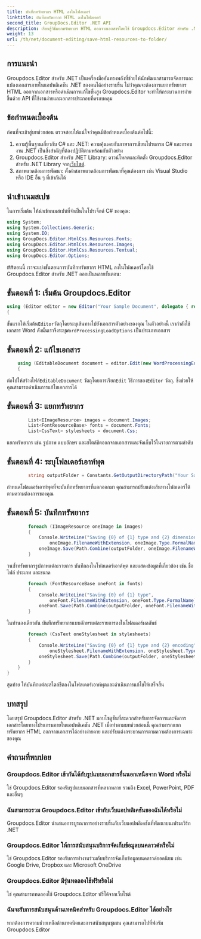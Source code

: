 ```yaml
---
title: บันทึกทรัพยากร HTML ลงในโฟลเดอร์
linktitle: บันทึกทรัพยากร HTML ลงในโฟลเดอร์
second_title: GroupDocs.Editor .NET API
description: เรียนรู้วิธีแยกทรัพยากร HTML ออกจากเอกสารโดยใช้ Groupdocs.Editor สำหรับ .NET บทช่วยสอนที่ครอบคลุมนี้ให้คำแนะนำทีละขั้นตอนสำหรับนักพัฒนา
weight: 13
url: /th/net/document-editing/save-html-resources-to-folder/
---
```

## การแนะนำ
Groupdocs.Editor สำหรับ .NET เป็นเครื่องมืออันทรงพลังที่ช่วยให้นักพัฒนาสามารถจัดการและแปลงเอกสารภายในแอปพลิเคชัน .NET ของตนได้อย่างราบรื่น ไม่ว่าคุณจะต้องการแยกทรัพยากร HTML ออกจากเอกสารหรือดำเนินการแก้ไขขั้นสูง Groupdocs.Editor จะทำให้กระบวนการง่ายขึ้นด้วย API ที่ใช้งานง่ายและเอกสารประกอบที่ครอบคลุม
## ข้อกำหนดเบื้องต้น
ก่อนที่จะเข้าสู่บทช่วยสอน ตรวจสอบให้แน่ใจว่าคุณมีข้อกำหนดเบื้องต้นต่อไปนี้:
1. ความรู้พื้นฐานเกี่ยวกับ C# และ .NET: ความคุ้นเคยกับภาษาการเขียนโปรแกรม C# และกรอบงาน .NET เป็นสิ่งสำคัญที่ต้องปฏิบัติตามพร้อมกับตัวอย่าง
2.  Groupdocs.Editor สำหรับ .NET Library: ดาวน์โหลดและติดตั้ง Groupdocs.Editor สำหรับ .NET Library จาก[เว็บไซต์](https://releases.groupdocs.com/editor/net/).
3. สภาพแวดล้อมการพัฒนา: ตั้งค่าสภาพแวดล้อมการพัฒนาที่คุณต้องการ เช่น Visual Studio หรือ IDE อื่น ๆ ที่เข้ากันได้

## นำเข้าเนมสเปซ
ในการเริ่มต้น ให้นำเข้าเนมสเปซที่จำเป็นในโปรเจ็กต์ C# ของคุณ:
```csharp
using System;
using System.Collections.Generic;
using System.IO;
using GroupDocs.Editor.HtmlCss.Resources.Fonts;
using GroupDocs.Editor.HtmlCss.Resources.Images;
using GroupDocs.Editor.HtmlCss.Resources.Textual;
using GroupDocs.Editor.Options;
```
##ตอนนี้ เราจะแบ่งขั้นตอนการบันทึกทรัพยากร HTML ลงในโฟลเดอร์โดยใช้ Groupdocs.Editor สำหรับ .NET ออกเป็นหลายขั้นตอน:
## ขั้นตอนที่ 1: เริ่มต้น Groupdocs.Editor
```csharp
using (Editor editor = new Editor("Your Sample Document", delegate { return new WordProcessingLoadOptions(); }))
{
```
 ขั้นแรกให้เริ่มต้น`Editor`วัตถุโดยระบุเส้นทางไปยังเอกสารตัวอย่างของคุณ ในตัวอย่างนี้ เรากำลังใช้เอกสาร Word ดังนั้นเราจึงระบุ`WordProcessingLoadOptions` เป็นประเภทเอกสาร
## ขั้นตอนที่ 2: แก้ไขเอกสาร
```csharp
	using (EditableDocument document = editor.Edit(new WordProcessingEditOptions()))
	{
```
 ต่อไปให้สร้างไฟล์`EditableDocument` วัตถุโดยการเรียก`Edit` วิธีการของ`Editor` วัตถุ. ซึ่งช่วยให้คุณสามารถดำเนินการแก้ไขเอกสารได้
## ขั้นตอนที่ 3: แยกทรัพยากร
```csharp
		List<IImageResource> images = document.Images;
		List<FontResourceBase> fonts = document.Fonts;
		List<CssText> stylesheets = document.Css;
```
แยกทรัพยากร เช่น รูปภาพ แบบอักษร และสไตล์ชีตออกจากเอกสารและจัดเก็บไว้ในรายการตามลำดับ
## ขั้นตอนที่ 4: ระบุโฟลเดอร์เอาท์พุต
```csharp
		string outputFolder = Constants.GetOutputDirectoryPath("Your Sample Document");
```
กำหนดโฟลเดอร์เอาท์พุตที่จะบันทึกทรัพยากรที่แตกออกมา คุณสามารถปรับแต่งเส้นทางโฟลเดอร์ได้ตามความต้องการของคุณ
## ขั้นตอนที่ 5: บันทึกทรัพยากร
```csharp
		foreach (IImageResource oneImage in images)
		{
			Console.WriteLine("Saving {0} of {1} type and {2} dimensions",
				oneImage.FilenameWithExtension, oneImage.Type.FormalName, oneImage.LinearDimensions);
			oneImage.Save(Path.Combine(outputFolder, oneImage.FilenameWithExtension));
		}
```
วนซ้ำทรัพยากรรูปภาพแต่ละรายการ บันทึกลงในโฟลเดอร์เอาต์พุต และแสดงข้อมูลที่เกี่ยวข้อง เช่น ชื่อไฟล์ ประเภท และขนาด
```csharp
		foreach (FontResourceBase oneFont in fonts)
		{
			Console.WriteLine("Saving {0} of {1} type",
				oneFont.FilenameWithExtension, oneFont.Type.FormalName);
			oneFont.Save(Path.Combine(outputFolder, oneFont.FilenameWithExtension));
		}
```
ในทำนองเดียวกัน บันทึกทรัพยากรแบบอักษรแต่ละรายการลงในโฟลเดอร์ผลลัพธ์
```csharp
		foreach (CssText oneStylesheet in stylesheets)
		{
			Console.WriteLine("Saving {0} of {1} type and {2} encoding",
				oneStylesheet.FilenameWithExtension, oneStylesheet.Type.FormalName, oneStylesheet.Encoding);
			oneStylesheet.Save(Path.Combine(outputFolder, oneStylesheet.FilenameWithExtension));
		}
	}
}
```
สุดท้าย ให้บันทึกแต่ละสไตล์ชีตลงในโฟลเดอร์เอาท์พุตและดำเนินการแก้ไขให้เสร็จสิ้น

## บทสรุป
โดยสรุป Groupdocs.Editor สำหรับ .NET มอบโซลูชันที่สะดวกสำหรับการจัดการและจัดการเอกสารโดยทางโปรแกรมภายในแอปพลิเคชัน .NET เมื่อทำตามบทช่วยสอนนี้ คุณสามารถแยกทรัพยากร HTML ออกจากเอกสารได้อย่างง่ายดาย และปรับแต่งกระบวนการตามความต้องการเฉพาะของคุณ
## คำถามที่พบบ่อย
### Groupdocs.Editor เข้ากันได้กับรูปแบบเอกสารอื่นนอกเหนือจาก Word หรือไม่
ใช่ Groupdocs.Editor รองรับรูปแบบเอกสารที่หลากหลาย รวมถึง Excel, PowerPoint, PDF และอื่นๆ
### ฉันสามารถรวม Groupdocs.Editor เข้ากับเว็บแอปพลิเคชันของฉันได้หรือไม่
Groupdocs.Editor นำเสนอการบูรณาการอย่างราบรื่นกับเว็บแอปพลิเคชันที่พัฒนาบนเฟรมเวิร์ก .NET
### Groupdocs.Editor ให้การสนับสนุนบริการจัดเก็บข้อมูลบนคลาวด์หรือไม่
ใช่ Groupdocs.Editor รองรับการทำงานร่วมกับบริการจัดเก็บข้อมูลบนคลาวด์ยอดนิยม เช่น Google Drive, Dropbox และ Microsoft OneDrive
### Groupdocs.Editor มีรุ่นทดลองใช้ฟรีหรือไม่
ใช่ คุณสามารถทดลองใช้ Groupdocs.Editor ฟรีได้จากเว็บไซต์
### ฉันจะรับการสนับสนุนด้านเทคนิคสำหรับ Groupdocs.Editor ได้อย่างไร
หากต้องการความช่วยเหลือด้านเทคนิคและการสนับสนุนชุมชน คุณสามารถไปที่ฟอรัม Groupdocs.Editor